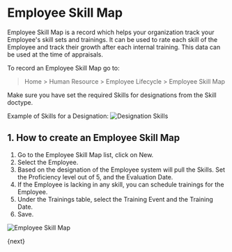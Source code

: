 # Employee Skill Map

Employee Skill Map is a record which helps your organization track your Employee's skill sets and trainings. It can be used to rate each skill of the Employee and track their growth after each internal training. This data can be used at the time of appraisals.

To record an Employee Skill Map go to:

> Home > Human Resource > Employee Lifecycle > Employee Skill Map

Make sure you have set the required Skills for designations from the Skill doctype.

Example of Skills for a Designation:
![Designation Skills]({{docs_base_url}}/v12/assets/img/human-resources/designation-skills.png)

## 1. How to create an Employee Skill Map

1. Go to the Employee Skill Map list, click on New.
1. Select the Employee.
1. Based on the designation of the Employee system will pull the Skills. Set the Proficiency level out of 5, and the Evaluation Date.
1. If the Employee is lacking in any skill, you can schedule trainings for the Employee.
1. Under the Trainings table, select the Training Event and the Training Date.
1. Save.

![Employee Skill Map]({{docs_base_url}}/v12/assets/img/human-resources/employee-skill-map.png)

{next}
